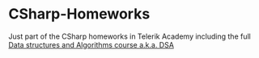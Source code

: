 CSharp-Homeworks
================
Just part of the CSharp homeworks in Telerik Academy including the full <a href="https://github.com/huuuskyyy/CSharp-Homeworks/tree/master/DSA">Data structures and Algorithms course a.k.a. DSA</a>
